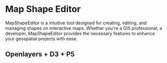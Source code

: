 # Map Shape Editor
MapShapeEditor is a intuitive tool designed for creating, editing, and managing shapes on interactive maps. Whether you're a GIS professional, a developer, MapShapeEditor provides the necessary features to enhance your geospatial projects with ease.

## Openlayers + D3 + P5
